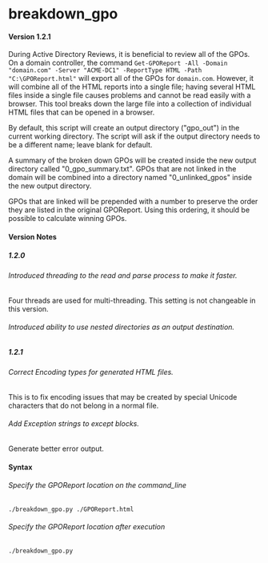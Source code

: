 # breakdown_gpo
#### Version 1.2.1

During Active Directory Reviews, it is beneficial to review all of the GPOs.
On a domain controller, the command `Get-GPOReport -All -Domain "domain.com" -Server "ACME-DC1" -ReportType HTML -Path "C:\GPOReport.html"` will export all of the GPOs for `domain.com`. However, it will combine all of the HTML reports into a single file; having several HTML files inside a single file causes problems and cannot be read easily with a browser. This tool breaks down the large file into a collection of individual HTML files that can be opened in a browser.

By default, this script will create an output directory ("gpo_out") in the current working directory.
The script will ask if the output directory needs to be a different name; leave blank for default.

A summary of the broken down GPOs will be created inside the new output directory called "0_gpo_summary.txt".
GPOs that are not linked in the domain will be combined into a directory named "0_unlinked_gpos" inside the new output directory.

GPOs that are linked will be prepended with a number to preserve the order they are listed in the original GPOReport.
Using this ordering, it should be possible to calculate winning GPOs.

#### Version Notes
##### 1.2.0
###### Introduced threading to the read and parse process to make it faster.
Four threads are used for multi-threading. This setting is not changeable in this version.

###### Introduced ability to use nested directories as an output destination.

##### 1.2.1
###### Correct Encoding types for generated HTML files.
This is to fix encoding issues that may be created by special Unicode characters that do not belong in a normal file.

###### Add Exception strings to except blocks.
Generate better error output.

#### Syntax

###### Specify the GPOReport location on the command_line
`./breakdown_gpo.py ./GPOReport.html`

###### Specify the GPOReport location after execution
`./breakdown_gpo.py`